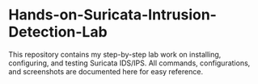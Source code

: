 # Hands-on-Suricata-Intrusion-Detection-Lab
This repository contains my step-by-step lab work on installing, configuring, and testing Suricata IDS/IPS.   All commands, configurations, and screenshots are documented here for easy reference.  
